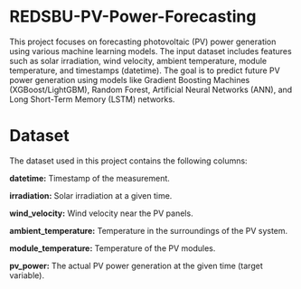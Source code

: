 # REDSBU-PV-Power-Forecasting

This project focuses on forecasting photovoltaic (PV) power generation using various machine learning models. The input dataset includes features such as solar irradiation, wind velocity, ambient temperature, module temperature, and timestamps (datetime). The goal is to predict future PV power generation using models like Gradient Boosting Machines (XGBoost/LightGBM), Random Forest, Artificial Neural Networks (ANN), and Long Short-Term Memory (LSTM) networks.

# Dataset
The dataset used in this project contains the following columns:

<b>datetime:</b>  Timestamp of the measurement.

<b>irradiation:</b> Solar irradiation at a given time.

<b>wind_velocity:</b> Wind velocity near the PV panels.

<b>ambient_temperature:</b> Temperature in the surroundings of the PV system.

<b>module_temperature:</b> Temperature of the PV modules.

<b>pv_power:</b> The actual PV power generation at the given time (target variable).
